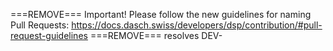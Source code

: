 ===REMOVE===
Important! Please follow the new guidelines for naming Pull Requests: https://docs.dasch.swiss/developers/dsp/contribution/#pull-request-guidelines
===REMOVE===
resolves DEV-
